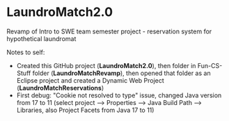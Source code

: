 # LaundroMatch2.0
Revamp of Intro to SWE team semester project - reservation system for hypothetical laundromat

Notes to self: 
- Created this GitHub project (**LaundroMatch2.0**), then folder in Fun-CS-Stuff folder (**LaundroMatchRevamp**), then opened that folder as an Eclipse project and created a Dynamic Web Project (**LaundroMatchReservations**)
- First debug: "Cookie not resolved to type" issue, changed Java version from 17 to 11 (select project --> Properties --> Java Build Path --> Libraries, also Project Facets from Java 17 to 11)
